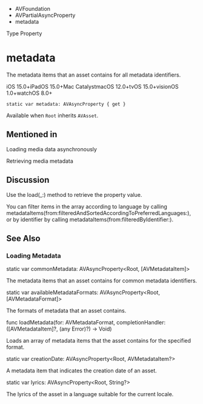 

- AVFoundation
- AVPartialAsyncProperty
-  metadata 

Type Property

# metadata

The metadata items that an asset contains for all metadata identifiers.

iOS 15.0+iPadOS 15.0+Mac CatalystmacOS 12.0+tvOS 15.0+visionOS 1.0+watchOS 8.0+

``` source
static var metadata: AVAsyncProperty { get }
```

Available when `Root` inherits `AVAsset`.

## Mentioned in 

Loading media data asynchronously

Retrieving media metadata

## Discussion

Use the load(_:) method to retrieve the property value.

You can filter items in the array according to language by calling metadataItems(from:filteredAndSortedAccordingToPreferredLanguages:), or by identifier by calling metadataItems(from:filteredByIdentifier:).

## See Also

### Loading Metadata

static var commonMetadata: AVAsyncProperty&lt;Root, [AVMetadataItem]>

The metadata items that an asset contains for common metadata identifiers.

static var availableMetadataFormats: AVAsyncProperty&lt;Root, [AVMetadataFormat]>

The formats of metadata that an asset contains.

func loadMetadata(for: AVMetadataFormat, completionHandler: ([AVMetadataItem]?, (any Error)?) -> Void)

Loads an array of metadata items that the asset contains for the specified format.

static var creationDate: AVAsyncProperty&lt;Root, AVMetadataItem?>

A metadata item that indicates the creation date of an asset.

static var lyrics: AVAsyncProperty&lt;Root, String?>

The lyrics of the asset in a language suitable for the current locale.

